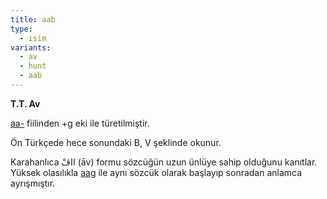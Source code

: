 ```yaml
---
title: aab
type:
  - isim
variants:
  - av
  - hunt
  - aab
---
```

**T.T. Av**

[aa-](/pt/aa-/) fiilinden +g eki ile türetilmiştir. 

Ön Türkçede hece sonundaki B, V şeklinde okunur.

Karahanlıca ااڤْ (āv) formu sözcüğün uzun ünlüye sahip olduğunu kanıtlar. Yüksek olasılıkla [aag](/pt/aag) ile aynı sözcük olarak başlayıp sonradan anlamca ayrışmıştır.
